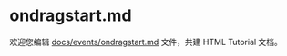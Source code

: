 ondragstart.md
===

欢迎您编辑 <a target="__blank" href="https://github.com/jaywcjlove/html-tutorial/blob/master/docs/events/ondragstart.md">docs/events/ondragstart.md</a> 文件，共建 HTML Tutorial 文档。